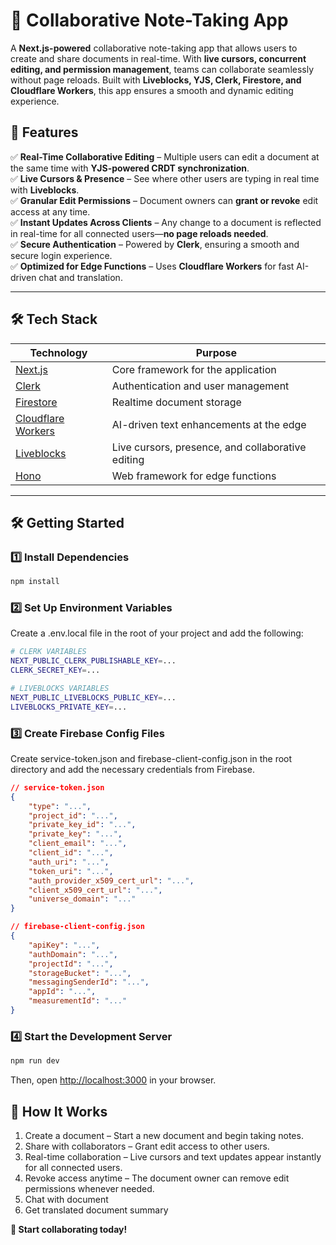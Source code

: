 # 📜 Collaborative Note-Taking App  

A **Next.js-powered** collaborative note-taking app that allows users to create and share documents in real-time. With **live cursors, concurrent editing, and permission management**, teams can collaborate seamlessly without page reloads. Built with **Liveblocks, YJS, Clerk, Firestore, and Cloudflare Workers**, this app ensures a smooth and dynamic editing experience.  

## 🚀 Features  

✅ **Real-Time Collaborative Editing** – Multiple users can edit a document at the same time with **YJS-powered CRDT synchronization**.  
✅ **Live Cursors & Presence** – See where other users are typing in real time with **Liveblocks**.  
✅ **Granular Edit Permissions** – Document owners can **grant or revoke** edit access at any time.  
✅ **Instant Updates Across Clients** – Any change to a document is reflected in real-time for all connected users—**no page reloads needed**.  
✅ **Secure Authentication** – Powered by **Clerk**, ensuring a smooth and secure login experience.  
✅ **Optimized for Edge Functions** – Uses **Cloudflare Workers** for fast AI-driven chat and translation.  

---

## 🛠️ Tech Stack  

| **Technology**  | **Purpose**  |  
|----------------|-------------|  
| [Next.js](https://nextjs.org/)  | Core framework for the application  |  
| [Clerk](https://clerk.com/)  | Authentication and user management  |  
| [Firestore](https://firebase.google.com/docs/firestore)  | Realtime document storage  |  
| [Cloudflare Workers](https://workers.cloudflare.com/)  | AI-driven text enhancements at the edge  |  
| [Liveblocks](https://liveblocks.io/)  | Live cursors, presence, and collaborative editing  |  
| [Hono](https://hono.dev/)  | Web framework for edge functions  |  

---

## 🛠️ Getting Started  

### 1️⃣ Install Dependencies  

```bash
npm install
```

### 2️⃣ Set Up Environment Variables
Create a .env.local file in the root of your project and add the following:
```bash
# CLERK VARIABLES  
NEXT_PUBLIC_CLERK_PUBLISHABLE_KEY=...  
CLERK_SECRET_KEY=...  

# LIVEBLOCKS VARIABLES  
NEXT_PUBLIC_LIVEBLOCKS_PUBLIC_KEY=...  
LIVEBLOCKS_PRIVATE_KEY=...  
```
### 3️⃣ Create Firebase Config Files
Create service-token.json and firebase-client-config.json in the root directory and add the necessary credentials from Firebase.

```json
// service-token.json
{
    "type": "...",
    "project_id": "...",
    "private_key_id": "...",
    "private_key": "...",
    "client_email": "...",
    "client_id": "...",
    "auth_uri": "...",
    "token_uri": "...",
    "auth_provider_x509_cert_url": "...",
    "client_x509_cert_url": "...",
    "universe_domain": "..."
}

// firebase-client-config.json
{
    "apiKey": "...",
    "authDomain": "...",
    "projectId": "...",
    "storageBucket": "...",
    "messagingSenderId": "...",
    "appId": "...",
    "measurementId": "..."
}
```

### 4️⃣ Start the Development Server
```bash
npm run dev
```
Then, open [http://localhost:3000](http://localhost:3000) in your browser.

## 🎯 How It Works
1. Create a document – Start a new document and begin taking notes.
2. Share with collaborators – Grant edit access to other users.
3. Real-time collaboration – Live cursors and text updates appear instantly for all connected users.
4. Revoke access anytime – The document owner can remove edit permissions whenever needed.
5. Chat with document
6. Get translated document summary

**🚀 Start collaborating today!**
